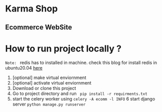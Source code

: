 # Karma Shop

## Ecommerce WebSite

# How to run project locally ?

`Note: ` redis has to installed in machine. check this blog for install redis in ubuntu20.04 [here](https://www.digitalocean.com/community/tutorials/how-to-install-and-secure-redis-on-ubuntu-20-04)

1. [optional] make virtual enviornment
2. [optional] activate virtual enviornment
3. Download or clone this project
4. Go to project directory and run ` pip install -r requirments.txt`
5. start the celery worker using `celery -A ecomm -l INFO`
6 start django server `python manage.py runserver`
